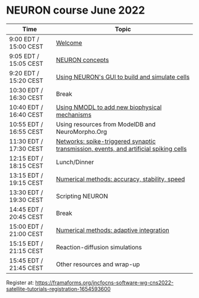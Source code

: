 # NEURON course June 2022

| Time | Topic |
|------|-------|
|9:00 EDT / 15:00 CEST |[Welcome](slides/welcome.pdf)|
|9:05 EDT / 15:05 CEST|[NEURON concepts](slides/1_concepts.pdf)|
|9:20 EDT / 15:20 CEST|[Using NEURON's GUI to build and simulate cells](slides/2_practicalintro.pdf)|
|10:30 EDT / 16:30 CEST|Break|
|10:40 EDT / 16:40 CEST|[Using NMODL to add new biophysical mechanisms](slides/3_nmodl.pdf)|
|10:55 EDT / 16:55 CEST|Using resources from ModelDB and NeuroMorpho.Org|
|11:30 EDT / 17:30 CEST|[Networks: spike-triggered synaptic transmission, events, and artificial spiking cells](slides/5_networks.pdf)|
|12:15 EDT / 18:15 CEST|Lunch/Dinner|
|13:15 EDT / 19:15 CEST|[Numerical methods: accuracy, stability, speed](slides/6_methods1.pdf)|
|13:30 EDT / 19:30 CEST|Scripting NEURON|
|14:45 EDT / 20:45 CEST|Break|
|15:00 EDT / 21:00 CEST|[Numerical methods: adaptive integration](slides/cvode-methods.pdf)|
|15:15 EDT / 21:15 CEST|Reaction-diffusion simulations|
|15:45 EDT / 21:45 CEST|Other resources and wrap-up|

Register at: https://framaforms.org/incfocns-software-wg-cns2022-satellite-tutorials-registration-1654593600
